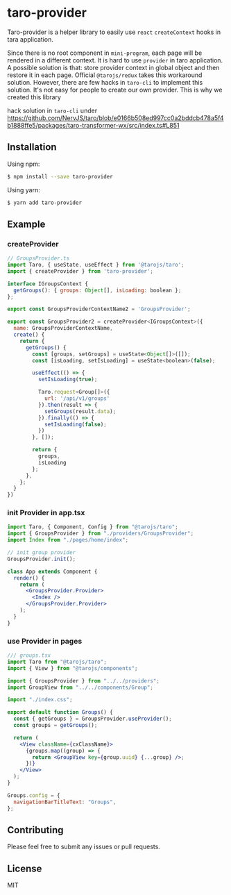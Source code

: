# taro-provider

Taro-provider is a helper library to easily use `react` `createContext` hooks in tara application.

Since there is no root component in `mini-program`, each page will be rendered in a different context. It is hard to use `provider` in taro application. A possible solution is that: store provider context in global object and then restore it in each page. Official `@tarojs/redux` takes this workaround solution. However, there are few hacks in `taro-cli` to implement this solution. It's not easy for people to create our own provider. This is why we created this library

hack solution in `taro-cli` under https://github.com/NervJS/taro/blob/e0166b508ed997cc0a2bddcb478a5f4b1888ffe5/packages/taro-transformer-wx/src/index.ts#L851

## Installation

Using npm:

```sh
$ npm install --save taro-provider
```

Using yarn:

```sh
$ yarn add taro-provider
```

## Example

### createProvider

```jsx
// GroupsProvider.ts
import Taro, { useState, useEffect } from '@tarojs/taro';
import { createProvider } from 'taro-provider';

interface IGroupsContext {
  getGroups(): { groups: Object[], isLoading: boolean };
};

export const GroupsProviderContextName2 = 'GroupsProvider';

export const GroupsProvider2 = createProvider<IGroupsContext>({
  name: GroupsProviderContextName,
  create() {
    return {
      getGroups() {
        const [groups, setGroups] = useState<Object[]>([]);
        const [isLoading, setIsLoading] = useState<boolean>(false);

        useEffect(() => {
          setIsLoading(true);

          Taro.request<Group[]>({
            url: '/api/v1/groups'
          }).then(result => {
            setGroups(result.data);
          }).finally(() => {
            setIsLoading(false);
          })
        }, []);

        return {
          groups,
          isLoading
        };
      },
    };
  }
})
```

### init Provider in app.tsx

```jsx
import Taro, { Component, Config } from "@tarojs/taro";
import { GroupsProvider } from "./providers/GroupsProvider";
import Index from "./pages/home/index";

// init group provider
GroupsProvider.init();

class App extends Component {
  render() {
    return (
      <GroupsProvider.Provider>
        <Index />
      </GroupsProvider.Provider>
    );
  }
}
```

### use Provider in pages

```jsx
/// groups.tsx
import Taro from "@tarojs/taro";
import { View } from "@tarojs/components";

import { GroupsProvider } from "../../providers";
import GroupView from "../../components/Group";

import "./index.css";

export default function Groups() {
  const { getGroups } = GroupsProvider.useProvider();
  const groups = getGroups();

  return (
    <View className={cxClassName}>
      {groups.map((group) => {
        return <GroupView key={group.uuid} {...group} />;
      })}
    </View>
  );
}

Groups.config = {
  navigationBarTitleText: "Groups",
};
```

## Contributing

Please feel free to submit any issues or pull requests.

## License

MIT

